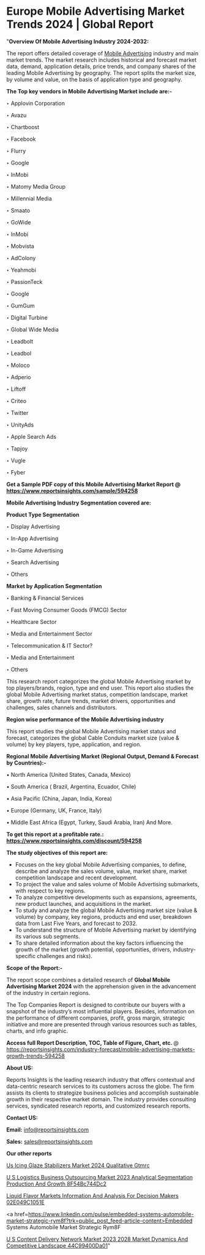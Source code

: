 # Europe Mobile Advertising Market Trends 2024 | Global Report

"<strong>Overview Of Mobile Advertising Industry 2024-2032:</strong>

The report offers detailed coverage of <a href=https://www.reportsinsights.com/sample/594258>Mobile Advertising</a> industry and main market trends. The market research includes historical and forecast market data, demand, application details, price trends, and company shares of the leading Mobile Advertising by geography. The report splits the market size, by volume and value, on the basis of application type and geography.

<strong>The Top key vendors in Mobile Advertising Market include are:- </strong>

‣ Applovin Corporation


‣ Avazu


‣ Chartboost


‣ Facebook


‣ Flurry


‣ Google


‣ InMobi


‣ Matomy Media Group


‣ Millennial Media


‣ Smaato


‣ GoWide


‣ InMobi


‣ Mobvista


‣ AdColony


‣ Yeahmobi


‣ PassionTeck


‣ Google


‣ GumGum


‣ Digital Turbine


‣ Global Wide Media


‣ Leadbolt


‣ Leadbol


‣ Moloco


‣ Adperio


‣ Liftoff


‣ Criteo


‣ Twitter


‣ UnityAds


‣ Apple Search Ads


‣ Tapjoy


‣ Vugle


‣ Fyber

<strong>Get a Sample PDF copy of this Mobile Advertising Market Report </strong><strong>@ <a href=https://www.reportsinsights.com/sample/594258 style=color:#0000ff;>https://www.reportsinsights.com/sample/594258</a> </strong>

<strong>Mobile Advertising Industry Segmentation covered are:</strong>

<strong>Product Type Segmentation</strong>

‣    Display Advertising


‣ In-App Advertising


‣ In-Game Advertising


‣ Search Advertising


‣ Others

<strong>Market by Application Segmentation</strong>

‣   Banking & Financial Services


‣ Fast Moving Consumer Goods (FMCG) Sector


‣ Healthcare Sector


‣ Media and Entertainment Sector


‣ Telecommunication & IT Sector?

‣ Media and Entertainment


‣ Others

This research report categorizes the global Mobile Advertising market by top players/brands, region, type and end user. This report also studies the global Mobile Advertising market status, competition landscape, market share, growth rate, future trends, market drivers, opportunities and challenges, sales channels and distributors.

<strong>Region wise performance of the Mobile Advertising industry</strong><strong> </strong>

This report studies the global Mobile Advertising market status and forecast, categorizes the global Cable Conduits market size (value &amp; volume) by key players, type, application, and region. 

<strong>Regional Mobile Advertising Market (Regional Output, Demand &amp; Forecast by Countries):-</strong>

• North America (United States, Canada, Mexico)

• South America ( Brazil, Argentina, Ecuador, Chile)

• Asia Pacific (China, Japan, India, Korea)

• Europe (Germany, UK, France, Italy)

• Middle East Africa (Egypt, Turkey, Saudi Arabia, Iran) And More.

<strong>To get this report at a profitable rate.: <a href=https://www.reportsinsights.com/discount/594258 style=color:#0000ff;>https://www.reportsinsights.com/discount/594258</a></strong>

<strong>The study objectives of this report are:</strong>
<ul>
  <li>Focuses on the key global Mobile Advertising companies, to define, describe and analyze the sales volume, value, market share, market competition landscape and recent development.</li>
  <li>To project the value and sales volume of Mobile Advertising submarkets, with respect to key regions.</li>
  <li>To analyze competitive developments such as expansions, agreements, new product launches, and acquisitions in the market.</li>
  <li>To study and analyze the global Mobile Advertising market size (value &amp; volume) by company, key regions, products and end user, breakdown data from Last Five Years, and forecast to 2032.</li>
  <li>To understand the structure of Mobile Advertising market by identifying its various sub segments.</li>
  <li>To share detailed information about the key factors influencing the growth of the market (growth potential, opportunities, drivers, industry-specific challenges and risks).</li>
</ul>
<strong>Scope of the Report:-</strong><strong> </strong>

The report scope combines a detailed research of <strong>Global Mobile Advertising Market 2024 </strong>with the apprehension given in the advancement of the industry in certain regions.

The Top Companies Report is designed to contribute our buyers with a snapshot of the industry’s most influential players. Besides, information on the performance of different companies, profit, gross margin, strategic initiative and more are presented through various resources such as tables, charts, and info graphic.

<strong>Access full Report Description, TOC, Table of Figure, Chart, etc. </strong>@   <a href=https://reportsinsights.com/industry-forecast/mobile-advertising-markets-growth-trends-594258 style=color:#0000ff;>https://reportsinsights.com/industry-forecast/mobile-advertising-markets-growth-trends-594258</a>

<strong>About US:</strong>

Reports Insights is the leading research industry that offers contextual and data-centric research services to its customers across the globe. The firm assists its clients to strategize business policies and accomplish sustainable growth in their respective market domain. The industry provides consulting services, syndicated research reports, and customized research reports.

<strong>Contact US:</strong>

<p class=""""><b>Email:</b> <a href=mailto:info@reportsinsights.com>info@reportsinsights.com</a></p>
<p class=""""><b>Sales:</b> <a href=mailto:sales@reportsinsights.com>sales@reportsinsights.com</a></p>

<strong>Our other reports</strong>

<a href=https://www.linkedin.com/pulse/us-icing-glaze-stabilizers-market-2024-qualitative-gtmrc/>Us Icing Glaze Stabilizers Market 2024 Qualitative Gtmrc</a>

<a href=https://medium.com/@yadavahaan91/u-s-logistics-business-outsourcing-market-2023-analytical-segmentation-production-and-growth-8f54bc744dc2>U S Logistics Business Outsourcing Market 2023 Analytical Segmentation Production And Growth 8F54Bc744Dc2</a>

<a href=https://medium.com/@amolshinde346727482/liquid-flavor-markets-information-and-analysis-for-decision-makers-02e049c1051e>Liquid Flavor Markets Information And Analysis For Decision Makers 02E049C1051E</a>

<a href=https://www.linkedin.com/pulse/embedded-systems-automobile-market-strategic-rym8f?trk=public_post_feed-article-content>Embedded Systems Automobile Market Strategic Rym8F</a>

<a href=https://medium.com/@nadeemkazi654/u-s-content-delivery-network-market-2023-2028-market-dynamics-and-competitive-landscape-44c99400da01>U S Content Delivery Network Market 2023 2028 Market Dynamics And Competitive Landscape 44C99400Da01</a>"
